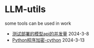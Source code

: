# LLM-utils
some tools can be used in work

- [测试部署的模型api的并发量](https://github.com/MCZ777/LLM-utils/blob/main/concurrent_test.py) 2024-3-8
- [Python程序加密-cython](https://github.com/MCZ777/LLM-utils/blob/main/encrypt.py) 2024-3-13